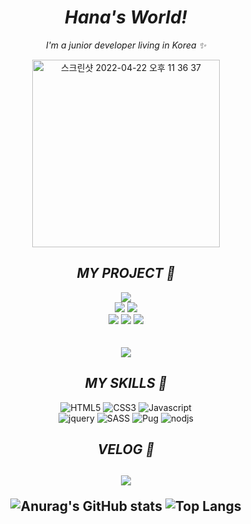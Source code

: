 <div align="center"> 
  <h1><em>Hana's World!</em></h1>
  <p><em>I'm a junior developer living in Korea ✨</em></p>
  <img width="300" alt="스크린샷 2022-04-22 오후 11 36 37" src="https://user-images.githubusercontent.com/92962681/166207510-f40f8902-9c87-47bc-b899-716dbdea1479.png">
  <h2><em>MY PROJECT 👏</em></h2>
  <a href="https://my-blog-nu-puce.vercel.app/html/pug"><img src="https://img.shields.io/badge/💜 HANA's ROOM-e7b9ff?style=for-the-badge"/></a>
  </br>
    <a href="http://pager.kr:2000/force"><img src="https://img.shields.io/badge/🎫 FORCE-ff80ab?style=for-the-badge"/></a>
    <a href="http://zerone.mireene.com/hana/matrixCal/html/matrix3.html"><img src="https://img.shields.io/badge/📚 Matrix Calculator-304ffe?style=for-the-badge&logo"/></a>
  </br>
    <a href="http://zerone.mireene.com/hana/eventpage/">
    <img src="https://img.shields.io/badge/🐶EVENT PAGE-be9c91?style=for-the-badge"/></a>
    <a href="http://zerone.mireene.com/hana/Characters/html/"><img src="https://img.shields.io/badge/🕸 Coraline-b71c1c?style=for-the-badge"/></a>
    <a href="http://zerone.mireene.com/hana/product_detail/html/"><img src="https://img.shields.io/badge/👟 Product Detail-303A43?style=for-the-badge&"/></a>
  </br>
  </br>
  </br>
  <img src="https://img.shields.io/badge/👀 and..to be added-1de9b6?style=for-the-badge&"/>
   </br>
   
  <h2><em>MY SKILLS 🐣</em></h2>
  
  ![HTML5](https://img.shields.io/badge/-HTML5-F7DB4F?style=flat-square&logo=HTML5)
  ![CSS3](https://img.shields.io/badge/-CSS3-2F9599?style=flat-square&logo=CSS3)
  ![Javascript](https://img.shields.io/badge/-Javascript-blue?style=flat-square&logo=javascript)
  </br> 
  ![jquery](https://img.shields.io/badge/-jquery-727077?style=flat-square&logo=jquery)
  ![SASS](https://img.shields.io/badge/-SASS-ffaaa6?style=flat-square&logo=sass)
  ![Pug](https://img.shields.io/badge/-pug-ffd3b5?style=flat-square&logo=pug)
  ![nodjs](https://img.shields.io/badge/-nodejs-green?style=flat-square&logo=Node.js)
  
  <h2><em>VELOG 🐾</em><h2>
  
  <a href="https://velog.io/@21color"><img src="https://img.shields.io/badge/VELOG-f50057?style=for-the-badge&logo=velog"/></a>
  
  
![Anurag's GitHub stats](https://github-readme-stats.vercel.app/api?username=21color&show_icons=true&theme=buefy) ![Top Langs](https://github-readme-stats.vercel.app/api/top-langs/?username=21color&layout=compact&theme=buefy)

</div>
